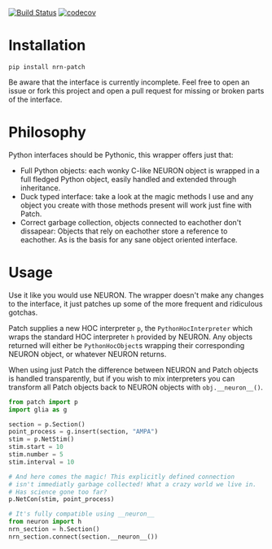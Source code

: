 [![Build Status](https://travis-ci.org/Helveg/patch.svg?branch=master)](https://travis-ci.org/Helveg/patch)
[![codecov](https://codecov.io/gh/Helveg/patch/branch/master/graph/badge.svg)](https://codecov.io/gh/Helveg/patch)

# Installation

```
pip install nrn-patch
```

Be aware that the interface is currently incomplete. Feel free to open an issue
or fork this project and open a pull request for missing or broken parts of the
interface.

# Philosophy

Python interfaces should be Pythonic, this wrapper offers just that:

* Full Python objects: each wonky C-like NEURON object is wrapped in a full
  fledged Python object, easily handled and extended through inheritance.
* Duck typed interface: take a look at the magic methods I use and any object
  you create with those methods present will work just fine with Patch.
* Correct garbage collection, objects connected to eachother don't dissapear:
  Objects that rely on eachother store a reference to eachother. As is the basis
  for any sane object oriented interface.

# Usage

Use it like you would use NEURON. The wrapper doesn't make any changes to the
interface, it just patches up some of the more frequent and ridiculous gotchas.

Patch supplies a new HOC interpreter `p`, the `PythonHocInterpreter` which wraps
the standard HOC interpreter `h` provided by NEURON. Any objects returned will
either be `PythonHocObject`s wrapping their corresponding NEURON object, or
whatever NEURON returns.

When using just Patch the difference between NEURON and Patch objects is handled
transparently, but if you wish to mix interpreters you can transform all Patch
objects back to NEURON objects with `obj.__neuron__()`.

```python
from patch import p
import glia as g

section = p.Section()
point_process = g.insert(section, "AMPA")
stim = p.NetStim()
stim.start = 10
stim.number = 5
stim.interval = 10

# And here comes the magic! This explicitly defined connection
# isn't immediatly garbage collected! What a crazy world we live in.
# Has science gone too far?
p.NetCon(stim, point_process)

# It's fully compatible using __neuron__
from neuron import h
nrn_section = h.Section()
nrn_section.connect(section.__neuron__())
```
